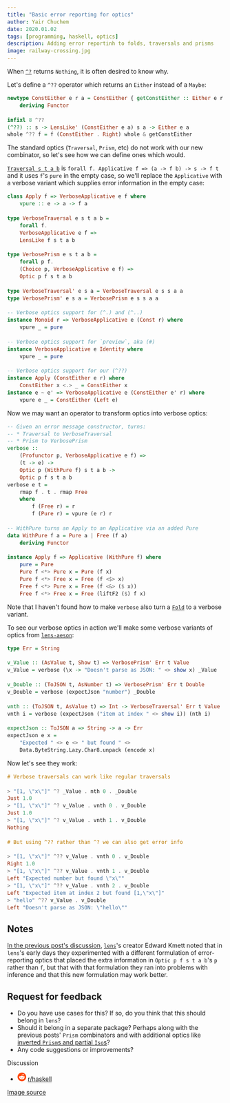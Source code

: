 ```yaml
---
title: "Basic error reporting for optics"
author: Yair Chuchem
date: 2020.01.02
tags: [programming, haskell, optics]
description: Adding error reportinh to folds, traversals and prisms
image: railway-crossing.jpg
---
```


When [`^?`](http://hackage.haskell.org/package/lens-4.18.1/docs/Control-Lens-Fold.html#v:-94--63-) returns `Nothing`, it is often desired to know why.

Let's define a `^??` operator which returns an `Either` instead of a `Maybe`:

```Haskell
newtype ConstEither e r a = ConstEither { getConstEither :: Either e r }
    deriving Functor

infixl 8 ^??
(^??) :: s -> LensLike' (ConstEither e a) s a -> Either e a
whole ^?? f = f (ConstEither . Right) whole & getConstEither
```

The standard optics (`Traversal`, `Prism`, etc) do not work with our new combinator, so let's see how we can define ones which would.

[`Traversal s t a b`](http://hackage.haskell.org/package/lens-4.18.1/docs/Control-Lens-Traversal.html#v:Traversal) is `forall f. Applicative f => (a -> f b) -> s -> f t` and it uses `f`'s `pure` in the empty case, so we'll replace the `Applicative` with a verbose variant which supplies error information in the empty case:

```Haskell
class Apply f => VerboseApplicative e f where
    vpure :: e -> a -> f a

type VerboseTraversal e s t a b =
    forall f.
    VerboseApplicative e f =>
    LensLike f s t a b

type VerbosePrism e s t a b =
    forall p f.
    (Choice p, VerboseApplicative e f) =>
    Optic p f s t a b

type VerboseTraversal' e s a = VerboseTraversal e s s a a
type VerbosePrism' e s a = VerbosePrism e s s a a

-- Verbose optics support for (^.) and (^..)
instance Monoid r => VerboseApplicative e (Const r) where
    vpure _ = pure

-- Verbose optics support for `preview`, aka (#)
instance VerboseApplicative e Identity where
    vpure _ = pure

-- Verbose optics support for our (^??)
instance Apply (ConstEither e r) where
    ConstEither x <.> _ = ConstEither x
instance e ~ e' => VerboseApplicative e (ConstEither e' r) where
    vpure e _ = ConstEither (Left e)
```

Now we may want an operator to transform optics into verbose optics:

```Haskell
-- Given an error message constructor, turns:
-- * Traversal to VerboseTraversal
-- * Prism to VerbosePrism
verbose ::
    (Profunctor p, VerboseApplicative e f) =>
    (t -> e) ->
    Optic p (WithPure f) s t a b ->
    Optic p f s t a b
verbose e t =
    rmap f . t . rmap Free
    where
        f (Free r) = r
        f (Pure r) = vpure (e r) r

-- WithPure turns an Apply to an Applicative via an added Pure
data WithPure f a = Pure a | Free (f a)
    deriving Functor

instance Apply f => Applicative (WithPure f) where
    pure = Pure
    Pure f <*> Pure x = Pure (f x)
    Pure f <*> Free x = Free (f <$> x)
    Free f <*> Pure x = Free (f <&> ($ x))
    Free f <*> Free x = Free (liftF2 ($) f x)
```

Note that I haven't found how to make `verbose` also turn a [`Fold`](http://hackage.haskell.org/package/lens-4.18.1/docs/Control-Lens-Fold.html#t:Fold) to a verbose variant.

To see our verbose optics in action we'll make some verbose variants of optics from [`lens-aeson`](https://hackage.haskell.org/package/lens-aeson/docs/Data-Aeson-Lens.html):

```Haskell
type Err = String

v_Value :: (AsValue t, Show t) => VerbosePrism' Err t Value
v_Value = verbose (\x -> "Doesn't parse as JSON: " <> show x) _Value

v_Double :: (ToJSON t, AsNumber t) => VerbosePrism' Err t Double
v_Double = verbose (expectJson "number") _Double

vnth :: (ToJSON t, AsValue t) => Int -> VerboseTraversal' Err t Value
vnth i = verbose (expectJson ("item at index " <> show i)) (nth i)

expectJson :: ToJSON a => String -> a -> Err
expectJson e x =
    "Expected " <> e <> " but found " <>
    Data.ByteString.Lazy.Char8.unpack (encode x)
```

Now let's see they work:

```Haskell
# Verbose traversals can work like regular traversals

> "[1, \"x\"]" ^? _Value . nth 0 . _Double
Just 1.0
> "[1, \"x\"]" ^? v_Value . vnth 0 . v_Double
Just 1.0
> "[1, \"x\"]" ^? v_Value . vnth 1 . v_Double
Nothing

# But using ^?? rather than ^? we can also get error info

> "[1, \"x\"]" ^?? v_Value . vnth 0 . v_Double
Right 1.0
> "[1, \"x\"]" ^?? v_Value . vnth 1 . v_Double
Left "Expected number but found \"x\""
> "[1, \"x\"]" ^?? v_Value . vnth 2 . v_Double
Left "Expected item at index 2 but found [1,\"x\"]"
> "hello" ^?? v_Value . v_Double
Left "Doesn't parse as JSON: \"hello\""
```

## Notes

[In the previous post's discussion](https://www.reddit.com/r/haskell/comments/eh4gpg/elegant_ast_parsing_and_building_with_prisms/fcl7dvv/), [`lens`](https://github.com/ekmett/lens)'s creator Edward Kmett noted that in `lens`'s early days they experimented with a different formulation of error-reporting optics that placed the extra information in `Optic p f s t a b`'s `p` rather than `f`, but that with that formulation they ran into problems with inference and that this new formulation may work better.

## Request for feedback

* Do you have use cases for this? If so, do you think that this should belong in `lens`?
* Should it belong in a separate package? Perhaps along with the previous posts' `Prism` combinators and with additional optics like [inverted `Prism`s and partial `Iso`s](https://github.com/ekmett/lens/issues/904)?
* Any code suggestions or improvements?

Discussion

* <img src="/images/reddit.svg" alt="reddit" style="width: 20px; display: inline;"/> [r/haskell](https://www.reddit.com/r/haskell/comments/ej15ar/basic_error_reporting_for_optics/)

[Image source](https://www.peakpx.com/637476/railway-line-train-railway-crossing-sky-no-people)
